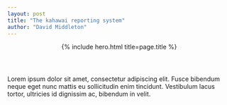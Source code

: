 ```yaml
---
layout: post
title: "The kahawai reporting system"
author: "David Middleton"
---
```

<header>
  {% include hero.html title=page.title %}
</header>

Lorem ipsum dolor sit amet, consectetur adipiscing elit. Fusce bibendum neque eget nunc mattis eu sollicitudin enim tincidunt. Vestibulum lacus tortor, ultricies id dignissim ac, bibendum in velit.
